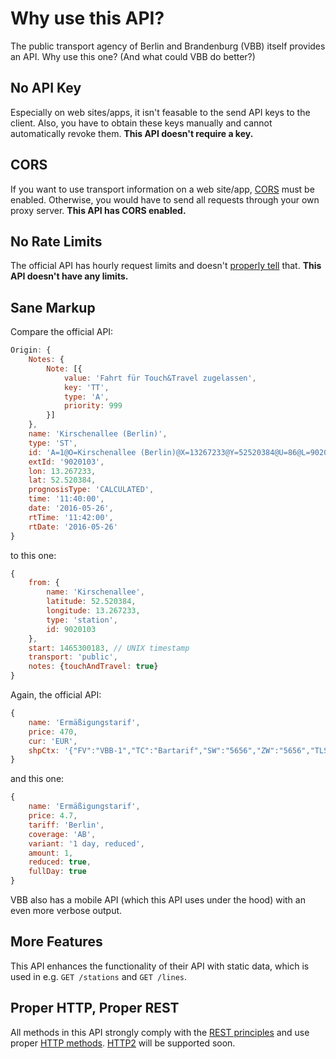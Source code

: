 # Why use this API?

The public transport agency of Berlin and Brandenburg (VBB) itself provides an API. Why use this one? (And what could VBB do better?)

## No API Key

Especially on web sites/apps, it isn't feasable to the send API keys to the client. Also, you have to obtain these keys manually and cannot automatically revoke them. **This API doesn't require a key.**

## CORS

If you want to use transport information on a web site/app, [CORS](https://developer.mozilla.org/en-US/docs/Web/HTTP/Access_control_CORS) must be enabled. Otherwise, you would have to send all requests through your own proxy server. **This API has CORS enabled.**

## No Rate Limits

The official API has hourly request limits and doesn't [properly tell](http://stackoverflow.com/questions/16022624/examples-of-http-api-rate-limiting-http-response-headers) that. **This API doesn't have any limits.**

## Sane Markup

Compare the official API:

```js
Origin: {
	Notes: {
		Note: [{
			value: 'Fahrt für Touch&Travel zugelassen',
			key: 'TT',
			type: 'A',
			priority: 999
		}]
	},
	name: 'Kirschenallee (Berlin)',
	type: 'ST',
	id: 'A=1@O=Kirschenallee (Berlin)@X=13267233@Y=52520384@U=86@L=9020103@', // wat
	extId: '9020103',
	lon: 13.267233,
	lat: 52.520384,
	prognosisType: 'CALCULATED',
	time: '11:40:00',
	date: '2016-05-26',
	rtTime: '11:42:00',
	rtDate: '2016-05-26'
}
```

to this one:

```js
{
    from: {
        name: 'Kirschenallee',
        latitude: 52.520384,
        longitude: 13.267233,
        type: 'station',
        id: 9020103
    },
    start: 1465300183, // UNIX timestamp
    transport: 'public',
    notes: {touchAndTravel: true}
}
```

Again, the official API:

```js
{
	name: 'Ermäßigungstarif',
	price: 470,
	cur: 'EUR',
	shpCtx: '{"FV":"VBB-1","TC":"Bartarif","SW":"5656","ZW":"5656","TLS":"B1TE","VT":"Berlin AB"}'
}
```

and this one:

```js
{
	name: 'Ermäßigungstarif',
	price: 4.7,
	tariff: 'Berlin',
	coverage: 'AB',
	variant: '1 day, reduced',
	amount: 1,
	reduced: true,
	fullDay: true
}
```

VBB also has a mobile API (which this API uses under the hood) with an even more verbose output.

## More Features

This API enhances the functionality of their API with static data, which is used in e.g. `GET /stations` and `GET /lines`.

## Proper HTTP, Proper REST

All methods in this API strongly comply with the [REST principles](https://en.wikipedia.org/wiki/Representational_state_transfer#Applied_to_web_services) and use proper [HTTP methods](https://www.w3.org/Protocols/rfc2616/rfc2616-sec9.html). [HTTP2](https://en.wikipedia.org/wiki/HTTP/2#Differences_from_HTTP_1.1) will be supported soon.
